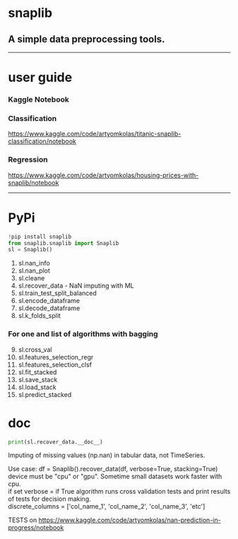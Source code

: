 <h1>snaplib</h1>
<h2>A simple data preprocessing tools.</h2>

____________________________________________

# user guide

### Kaggle Notebook

### Classification    
<https://www.kaggle.com/code/artyomkolas/titanic-snaplib-classification/notebook>


### Regression    
<https://www.kaggle.com/code/artyomkolas/housing-prices-with-snaplib/notebook>


____________________________________________

# PyPi

```python
!pip install snaplib
from snaplib.snaplib import Snaplib
sl = Snaplib()
```
       
     
      
1. sl.nan_info     
2. sl.nan_plot     
3. sl.cleane     
4. sl.recover_data - NaN imputing with ML     
5. sl.train_test_split_balanced     
6. sl.encode_dataframe     
7. sl.decode_dataframe     
8. sl.k_folds_split     
### For one and list of algorithms with bagging
9. sl.cross_val    
10. sl.features_selection_regr
11. sl.features_selection_clsf     
12. sl.fit_stacked     
13. sl.save_stack     
14. sl.load_stack     
15. sl.predict_stacked      



# __doc__

```python
print(sl.recover_data.__doc__)
```

Imputing of missing values (np.nan) in tabular data, not TimeSeries.      
      
Use case:
df = Snaplib().recover_data(df, verbose=True, stacking=True)      
device must be "cpu" or "gpu". Sometime small datasets work faster with cpu.      
if set verbose = if True algorithm runs cross validation tests and print results of tests for decision making.      
discrete_columns = ['col_name_1', 'col_name_2', 'col_name_3', 'etc']      

TESTS on <https://www.kaggle.com/code/artyomkolas/nan-prediction-in-progress/notebook>      